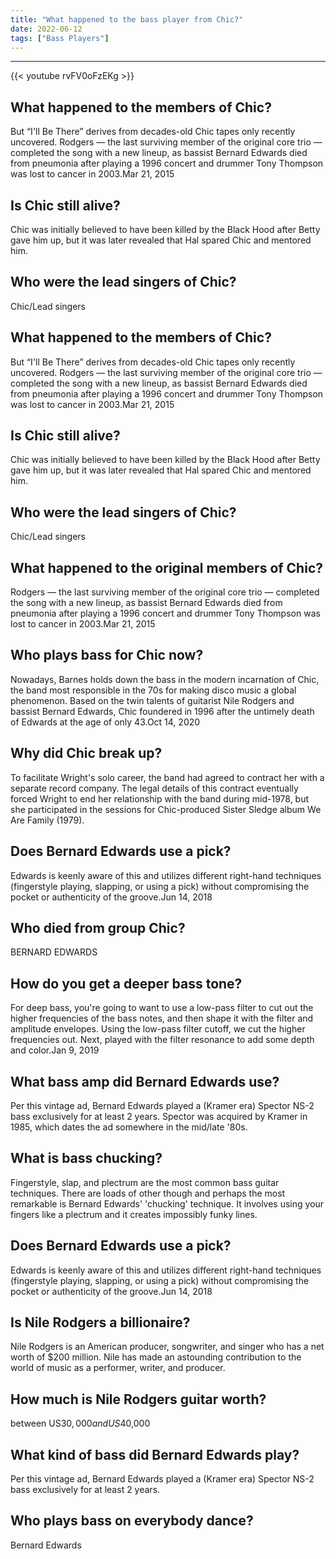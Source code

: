 ```yaml
---
title: "What happened to the bass player from Chic?"
date: 2022-06-12
tags: ["Bass Players"]
---
```


---
{{< youtube rvFV0oFzEKg >}}
## What happened to the members of Chic?
But “I'll Be There” derives from decades-old Chic tapes only recently uncovered. Rodgers — the last surviving member of the original core trio — completed the song with a new lineup, as bassist Bernard Edwards died from pneumonia after playing a 1996 concert and drummer Tony Thompson was lost to cancer in 2003.Mar 21, 2015

## Is Chic still alive?
Chic was initially believed to have been killed by the Black Hood after Betty gave him up, but it was later revealed that Hal spared Chic and mentored him.

## Who were the lead singers of Chic?
Chic/Lead singers

## What happened to the members of Chic?
But “I'll Be There” derives from decades-old Chic tapes only recently uncovered. Rodgers — the last surviving member of the original core trio — completed the song with a new lineup, as bassist Bernard Edwards died from pneumonia after playing a 1996 concert and drummer Tony Thompson was lost to cancer in 2003.Mar 21, 2015

## Is Chic still alive?
Chic was initially believed to have been killed by the Black Hood after Betty gave him up, but it was later revealed that Hal spared Chic and mentored him.

## Who were the lead singers of Chic?
Chic/Lead singers

## What happened to the original members of Chic?
Rodgers — the last surviving member of the original core trio — completed the song with a new lineup, as bassist Bernard Edwards died from pneumonia after playing a 1996 concert and drummer Tony Thompson was lost to cancer in 2003.Mar 21, 2015

## Who plays bass for Chic now?
Nowadays, Barnes holds down the bass in the modern incarnation of Chic, the band most responsible in the 70s for making disco music a global phenomenon. Based on the twin talents of guitarist Nile Rodgers and bassist Bernard Edwards, Chic foundered in 1996 after the untimely death of Edwards at the age of only 43.Oct 14, 2020

## Why did Chic break up?
To facilitate Wright's solo career, the band had agreed to contract her with a separate record company. The legal details of this contract eventually forced Wright to end her relationship with the band during mid-1978, but she participated in the sessions for Chic-produced Sister Sledge album We Are Family (1979).

## Does Bernard Edwards use a pick?
Edwards is keenly aware of this and utilizes different right-hand techniques (fingerstyle playing, slapping, or using a pick) without compromising the pocket or authenticity of the groove.Jun 14, 2018

## Who died from group Chic?
BERNARD EDWARDS

## How do you get a deeper bass tone?
For deep bass, you're going to want to use a low-pass filter to cut out the higher frequencies of the bass notes, and then shape it with the filter and amplitude envelopes. Using the low-pass filter cutoff, we cut the higher frequencies out. Next, played with the filter resonance to add some depth and color.Jan 9, 2019

## What bass amp did Bernard Edwards use?
Per this vintage ad, Bernard Edwards played a (Kramer era) Spector NS-2 bass exclusively for at least 2 years. Spector was acquired by Kramer in 1985, which dates the ad somewhere in the mid/late '80s.

## What is bass chucking?
Fingerstyle, slap, and plectrum are the most common bass guitar techniques. There are loads of other though and perhaps the most remarkable is Bernard Edwards' 'chucking' technique. It involves using your fingers like a plectrum and it creates impossibly funky lines.

## Does Bernard Edwards use a pick?
Edwards is keenly aware of this and utilizes different right-hand techniques (fingerstyle playing, slapping, or using a pick) without compromising the pocket or authenticity of the groove.Jun 14, 2018

## Is Nile Rodgers a billionaire?
Nile Rodgers is an American producer, songwriter, and singer who has a net worth of $200 million. Nile has made an astounding contribution to the world of music as a performer, writer, and producer.

## How much is Nile Rodgers guitar worth?
between US$30,000 and US$40,000

## What kind of bass did Bernard Edwards play?
Per this vintage ad, Bernard Edwards played a (Kramer era) Spector NS-2 bass exclusively for at least 2 years.

## Who plays bass on everybody dance?
Bernard Edwards

